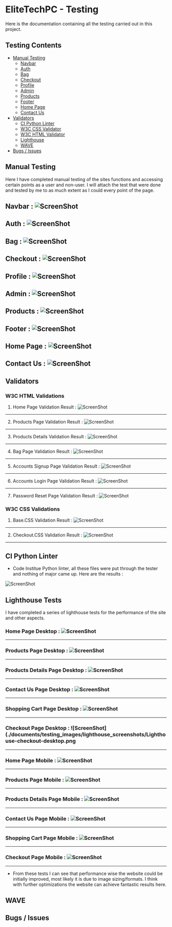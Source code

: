 # EliteTechPC - Testing

Here is the documentation containing all the testing carried out in this project.

## Testing Contents ##

* [Manual Testing](#manual-testing)
    * [Navbar](#navbar--screenshot)
    * [Auth](#auth--screenshot)
    * [Bag](#bag--screenshot)
    * [Checkout](#checkout--screenshot)
    * [Profile](#profile--screenshot)
    * [Admin](#admin--screenshot)
    * [Products](#products--screenshot)
    * [Footer](#footer--screenshot)
    * [Home Page](#home-page--screenshot)
    * [Contact Us](#navbar--screenshot)
* [Validators](#automated-testing)
    * [CI Python Linter](#ci-python-linter)
    * [W3C CSS Validator](#w3c-css-validations)
    * [W3C HTML Validator](#w3c-html-validations)
    * [Lighthouse](#lighthouse-tests)
    * [WAVE](#wave)
* [Bugs / Issues](#)


## Manual Testing ##

Here I have completed manual testing of the sites functions and accessing certain points as a user and non-user. 
I will attach the test that were done and tested by me to as much extent as I could every point of the page.

## Navbar : ![ScreenShot](./documents/testing_images/Navbar-tests-manual.png)

## Auth : ![ScreenShot](./documents/testing_images/Auth-tests-manual.png)

## Bag : ![ScreenShot](./documents/testing_images/Bag-tests-manual.png)

## Checkout : ![ScreenShot](./documents/testing_images/Checkout-tests-manual.png)

## Profile : ![ScreenShot](./documents/testing_images/Profile-tests-manual.png)

## Admin : ![ScreenShot](./documents/testing_images/Admin-tests-manual.png)

## Products : ![ScreenShot](./documents/testing_images/Products-tests-manual.png)

## Footer : ![ScreenShot](./documents/testing_images/Footer-tests-manual.png)

## Home Page : ![ScreenShot](./documents/testing_images/Homepage-tests-manual.png)

## Contact Us : ![ScreenShot](./documents/testing_images/ContactUs-tests-manual.png)

## Validators ## 


### W3C HTML Validations ### 

1. Home Page Validation Result : 
![ScreenShot](./documents/testing_images/home-page-html-validation.png)
<hr>

2. Products Page Validation Result : 
![ScreenShot](./documents/testing_images/products-page-validation.png)
<hr>

3. Products Details Validation Result : 
![ScreenShot](./documents/testing_images/product-details-validation.png)
<hr>

4. Bag Page Validation Result : 
![ScreenShot](./documents/testing_images/bag-page-validation.png)
<hr>

5. Accounts Signup Page Validation Result : 
![ScreenShot](./documents/testing_images/accounts-signup-validation.png)
<hr>

6. Accounts Login Page Validation Result : 
![ScreenShot](./documents/testing_images/account-login-validation.png)
<hr>

7. Password Reset Page Validation Result : 
![ScreenShot](./documents/testing_images/password-reset-validation.png)


### W3C CSS Validations ### 

1. Base.CSS Validation Result : 
![ScreenShot](./documents/testing_images/base.css-validated.png)
<hr>

2. Checkout.CSS Validation Result :
![ScreenShot](./documents/testing_images/checkout.css-validated.png)
<hr>


## CI Python Linter ##

* Code Institue Python linter, all these files were put through the tester and nothing of major came up. Here are the results :

![ScreenShot](./documents/testing_images/Python%20Linter%20Testing.png)


## Lighthouse Tests ##

I have completed a series of lighthouse tests for the performance of the site and other aspects.

### Home Page Desktop : ![ScreenShot](./documents/testing_images/lighthouse_screenshots/Lighthouse-homepage-desktop.png)
<hr>

### Products Page Desktop : ![ScreenShot](./documents/testing_images/lighthouse_screenshots/Lighthouse-products-desktop.png)
<hr>

### Products Details Page Desktop : ![ScreenShot](./documents/testing_images/lighthouse_screenshots/Lighthouse-product_details-desktop.png)
<hr>

### Contact Us Page Desktop : ![ScreenShot](./documents/testing_images/lighthouse_screenshots/Lighthouse-contactus-desktop.png)
<hr>

### Shopping Cart Page Desktop : ![ScreenShot](./documents/testing_images/lighthouse_screenshots/Lighthouse-bag-desktop.png)
<hr>

### Checkout Page Desktop : ![ScreenShot](./documents/testing_images/lighthouse_screenshots/Lighthouse-checkout-desktop.png
<hr>

### Home Page Mobile : ![ScreenShot](./documents/testing_images/lighthouse_screenshots/Lighthouse-homepage-mobile.png)
<hr>

### Products Page Mobile : ![ScreenShot](./documents/testing_images/lighthouse_screenshots/Lighthouse-products-mobile.png)
<hr>

### Products Details Page Mobile : ![ScreenShot](./documents/testing_images/lighthouse_screenshots/Lighthouse-product_details-mobile.png)
<hr>

### Contact Us Page Mobile : ![ScreenShot](./documents/testing_images/lighthouse_screenshots/Lighthouse-contactus-mobile.png)
<hr>

### Shopping Cart Page Mobile : ![ScreenShot](./documents/testing_images/lighthouse_screenshots/Lighthouse-bag-mobile.png)
<hr>

### Checkout Page Mobile : ![ScreenShot](./documents/testing_images/lighthouse_screenshots/Lighthouse-checkout-mobile.png)
<hr>

* From these tests I can see that performance wise the website could be initially improved, most likely it is due to image sizing/formats. I think with further optimizations the website can achieve fantastic results here.

## WAVE ##




## Bugs / Issues ##
